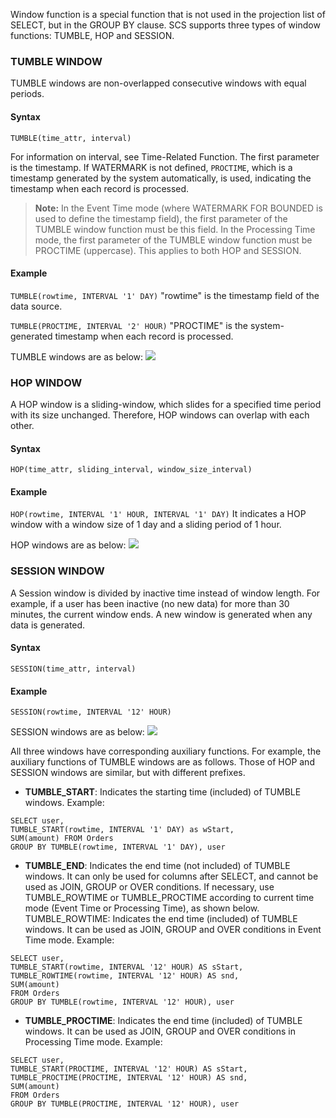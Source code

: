 Window function is a special function that is not used in the projection list of SELECT, but in the GROUP BY clause. SCS supports three types of window functions: TUMBLE, HOP and SESSION.

### TUMBLE WINDOW
TUMBLE windows are non-overlapped consecutive windows with equal periods.
#### Syntax
`TUMBLE(time_attr, interval)`
 
For information on interval, see Time-Related Function.
The first parameter is the timestamp. If WATERMARK is not defined, `PROCTIME`, which is a timestamp generated by the system automatically, is used, indicating the timestamp when each record is processed.
>**Note:**
>In the Event Time mode (where WATERMARK FOR BOUNDED is used to define the timestamp field), the first parameter of the TUMBLE window function must be this field. In the Processing Time mode, the first parameter of the TUMBLE window function must be PROCTIME (uppercase). This applies to both HOP and SESSION.

#### Example
`TUMBLE(rowtime, INTERVAL '1' DAY)`
"rowtime" is the timestamp field of the data source.

`TUMBLE(PROCTIME, INTERVAL '2' HOUR)`
"PROCTIME" is the system-generated timestamp when each record is processed.

TUMBLE windows are as below:
![](https://main.qcloudimg.com/raw/929281540cd32e2ae25f9545e806b34b.png)

### HOP WINDOW
A HOP window is a sliding-window, which slides for a specified time period with its size unchanged. Therefore, HOP windows can overlap with each other.
#### Syntax
`HOP(time_attr, sliding_interval, window_size_interval)`

#### Example
`HOP(rowtime, INTERVAL '1' HOUR, INTERVAL '1' DAY)` 
It indicates a HOP window with a window size of 1 day and a sliding period of 1 hour.

HOP windows are as below:
![](https://main.qcloudimg.com/raw/302b9e539861ce455d9b37d31ff7dad3.png)

### SESSION WINDOW
A Session window is divided by inactive time instead of window length. For example, if a user has been inactive (no new data) for more than 30 minutes, the current window ends. A new window is generated when any data is generated.
#### Syntax
`SESSION(time_attr, interval)`
#### Example
`SESSION(rowtime, INTERVAL '12' HOUR)`

SESSION windows are as below:
![](https://main.qcloudimg.com/raw/f2135fdb0181a01227dfd59e38354b2e.png)

All three windows have corresponding auxiliary functions. For example, the auxiliary functions of TUMBLE windows are as follows. Those of HOP and SESSION windows are similar, but with different prefixes.
- **TUMBLE_START**: Indicates the starting time (included) of TUMBLE windows.
Example:
```
SELECT user,
TUMBLE_START(rowtime, INTERVAL '1' DAY) as wStart, 
SUM(amount) FROM Orders 
GROUP BY TUMBLE(rowtime, INTERVAL '1' DAY), user
```

- **TUMBLE_END**: Indicates the end time (not included) of TUMBLE windows. It can only be used for columns after SELECT, and cannot be used as JOIN, GROUP or OVER conditions. If necessary, use TUMBLE_ROWTIME or TUMBLE_PROCTIME according to current time mode (Event Time or Processing Time), as shown below.
TUMBLE_ROWTIME: Indicates the end time (included) of TUMBLE windows. It can be used as JOIN, GROUP and OVER conditions in Event Time mode.
Example:
```
SELECT user,
TUMBLE_START(rowtime, INTERVAL '12' HOUR) AS sStart,
TUMBLE_ROWTIME(rowtime, INTERVAL '12' HOUR) AS snd,
SUM(amount)
FROM Orders
GROUP BY TUMBLE(rowtime, INTERVAL '12' HOUR), user
```

- **TUMBLE_PROCTIME**: Indicates the end time (included) of TUMBLE windows. It can be used as JOIN, GROUP and OVER conditions in Processing Time mode.
Example:
```
SELECT user,
TUMBLE_START(PROCTIME, INTERVAL '12' HOUR) AS sStart,
TUMBLE_PROCTIME(PROCTIME, INTERVAL '12' HOUR) AS snd,
SUM(amount)
FROM Orders
GROUP BY TUMBLE(PROCTIME, INTERVAL '12' HOUR), user
```

